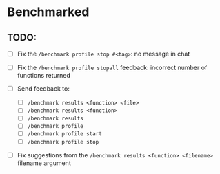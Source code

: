 # Benchmarked




## TODO:
- [ ] Fix the ``/benchmark profile stop #<tag>``: no message in chat
- [ ] Fix the ``/benchmark profile stopall`` feedback: incorrect number of functions returned 
- [ ] Send feedback to:
  - [ ] ``/benchmark results <function> <file>``
  - [ ] ``/benchmark results <function>``
  - [ ] ``/benchmark results``
  - [ ] ``/benchmark profile``
  - [ ] ``/benchmark profile start``
  - [ ] ``/benchmark profile stop``
- [ ] Fix suggestions from the ``/benchmark results <function> <filename>`` filename argument

